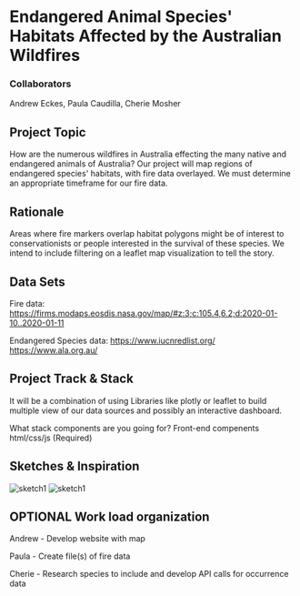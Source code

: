 # Endangered Animal Species' Habitats Affected by the Australian Wildfires

### Collaborators
Andrew Eckes, Paula Caudilla, Cherie Mosher

## Project Topic

How are the numerous wildfires in Australia effecting the many native and endangered animals of Australia?
Our project will map regions of endangered species' habitats, with fire data overlayed.  We must determine an appropriate timeframe for our fire data. 


## Rationale 

Areas where fire markers overlap habitat polygons might be of interest to conservationists or people interested in the survival of these species. We intend to include filtering on a leaflet map visualization to tell the story.


## Data Sets

Fire data: 
https://firms.modaps.eosdis.nasa.gov/map/#z:3;c:105.4,6.2;d:2020-01-10..2020-01-11

Endangered Species data: 
https://www.iucnredlist.org/
https://www.ala.org.au/


## Project Track & Stack

It will be a combination of using Libraries like plotly or leaflet to build multiple view of our data sources and possibly an interactive dashboard.


What stack components are you going for?
Front-end compenents html/css/js (Required)



## Sketches & Inspiration

![sketch1](https://github.com/pcaudilla/Group_Project_2/images/sketch1.jpg)
![sketch1](https://github.com/pcaudilla/Group_Project_2/images/sketch2.jpg)


## OPTIONAL Work load organization

Andrew - Develop website with map

Paula - Create file(s) of fire data

Cherie - Research species to include and develop API calls for occurrence data
